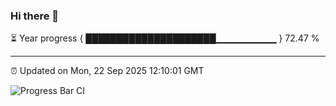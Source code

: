 ### Hi there 👋

⏳ Year progress { █████████████████████▁▁▁▁▁▁▁▁▁ } 72.47 %

---

⏰ Updated on Mon, 22 Sep 2025 12:10:01 GMT

![Progress Bar CI](https://github.com/liununu/liununu/workflows/Progress%20Bar%20CI/badge.svg)
